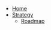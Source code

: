 * [Home](/)
* [Strategy](/foundation/strategy/README.md)
    * [Roadmap](/foundation/strategy/roadmap.md)